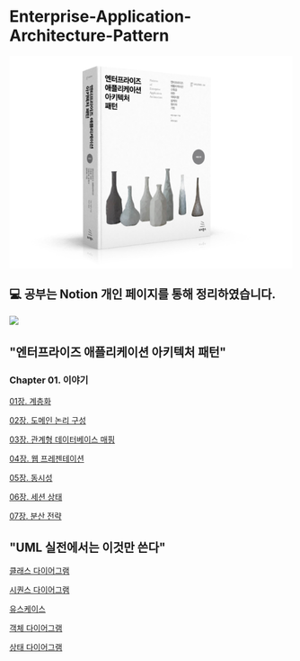 # Enterprise-Application-Architecture-Pattern

<div style="display: flex;">
    <img src="./img.png" alt="Image 1" style="margin-right: 10px;">
</div>

## 💻 공부는 Notion 개인 페이지를 통해 정리하였습니다.

<a href="https://moondongmin.notion.site/Enterprise-Application-Architecture-Pattern-86feda61499e44e295cda58683c60755?pvs=4">
<img src="https://img.shields.io/badge/Notion-black?style=flat&logo=Notion&logoColor=white"
height="40px"/></a>
<br>

## "엔터프라이즈 애플리케이션 아키텍처 패턴"
### Chapter 01. 이야기
[01장. 계층화](https://www.notion.so/01-01444e89e9a04e0597a5262fe7d7de47?pvs=21)

[02장. 도메인 논리 구성](https://www.notion.so/02-b32c5dae088b484d90b1eb2ffd8c0f4b?pvs=21)

[03장. 관계형 데이터베이스 매핑](https://www.notion.so/03-3d138a7cad9d4182bd1844342faa4c74?pvs=21)

[04장. 웹 프레젠테이션](https://moondongmin.notion.site/04-99db5782e7dc46979ea9217411e56b41?pvs=4)

[05장. 동시성](https://moondongmin.notion.site/05-31dd01c814c14b4a9a1b768ec8b39b29?pvs=4)

[06장. 세션 상태](https://moondongmin.notion.site/06-fd5f8310f4f44f2fb98f173f024be571?pvs=4)

[07장. 분산 전략](https://moondongmin.notion.site/07-89a16fd1a3e449c9939125a97e66f228?pvs=4)

## "UML 실전에서는 이것만 쓴다"
[클래스 다이어그램](https://moondongmin.notion.site/3-49871219a6524bd3aea9cf8162e5b6d1?pvs=4)

[시퀀스 다이어그램](https://moondongmin.notion.site/4-6c0468dcce034d44a5dd1003867b83aa?pvs=4)

[유스케이스](https://moondongmin.notion.site/5-bc07da4458ab4b7e876a4741a3ca8e5a?pvs=4)

[객체 다이어그램](https://moondongmin.notion.site/9-90e09ecfc2c242ccae1fc1aa0bcbc0a4?pvs=4)

[상태 다이어그램](https://moondongmin.notion.site/10-e514c0fef0444a93bdcc6457122a6405?pvs=4)

